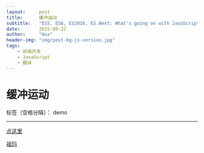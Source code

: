 ```yaml
---
layout:     post
title:      缓冲运动
subtitle:   "ES5, ES6, ES2016, ES.Next: What's going on with JavaScript versioning?"
date:       2015-09-22
author:     "Hux"
header-img: "img/post-bg-js-version.jpg"
tags:
    - 前端开发
    - JavaScript
    - 翻译
---
```


# 缓冲运动

标签（空格分隔）： demo

---

[点这里][1]


  [1]: /demo/move.html
  
  [祖玛][1]


  [1]: /demo/zuma.html